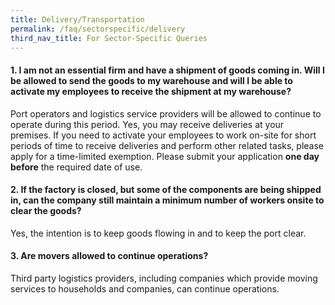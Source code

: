 ```yaml
---
title: Delivery/Transportation
permalink: /faq/sectorspecific/delivery
third_nav_title: For Sector-Specific Queries
---
```


#### **1. I am not an essential firm and have a shipment of goods coming in. Will I be allowed to send the goods to my warehouse and will I be able to activate my employees to receive the shipment at my warehouse?**
Port operators and logistics service providers will be allowed to continue to operate during this period. Yes, you may receive deliveries at your premises. If you need to activate your employees to work on-site for short periods of time to receive deliveries and perform other related tasks, please apply for a time-limited exemption. Please submit your application **one day before** the required date of use.

#### **2. If the factory is closed, but some of the components are being shipped in, can the company still maintain a minimum number of workers onsite to clear the goods?**
Yes, the intention is to keep goods flowing in and to keep the port clear.

#### **3. Are movers allowed to continue operations?**
Third party logistics providers, including companies which provide moving services to households and companies, can continue operations.
